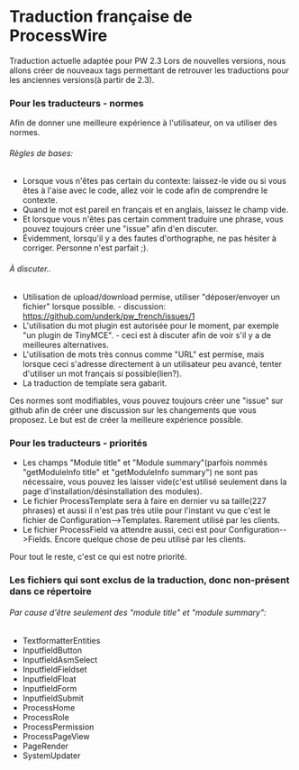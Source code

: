# Traduction française de ProcessWire

Traduction actuelle adaptée pour PW 2.3
Lors de nouvelles versions, nous allons créer de nouveaux tags permettant de retrouver les traductions pour les anciennes versions(à partir de 2.3).

### Pour les traducteurs - normes

Afin de donner une meilleure expérience à l'utilisateur, on va utiliser des normes.

###### Règles de bases:
- Lorsque vous n'êtes pas certain du contexte: laissez-le vide ou si vous êtes à l'aise avec le code, allez voir le code afin de comprendre le contexte.
- Quand le mot est pareil en français et en anglais, laissez le champ vide.
- Et lorsque vous n'êtes pas certain comment traduire une phrase, vous pouvez toujours créer une "issue" afin d'en discuter.
- Évidemment, lorsqu'il y a des fautes d'orthographe, ne pas hésiter à corriger. Personne n'est parfait ;).

###### À discuter..
- Utilisation de upload/download permise, utiliser "déposer/envoyer un fichier" lorsque possible. - discussion: https://github.com/underk/pw_french/issues/1
- L'utilisation du mot plugin est autorisée pour le moment, par exemple "un plugin de TinyMCE". - ceci est à discuter afin de voir s'il y a de meilleures alternatives.
- L'utilisation de mots très connus comme "URL" est permise, mais lorsque ceci s'adresse directement à un utilisateur peu avancé, tenter d'utiliser un mot français si possible(lien?).
- La traduction de template sera gabarit.

Ces normes sont modifiables, vous pouvez toujours créer une "issue" sur github afin de créer une discussion sur les changements que vous proposez. Le but est de créer la meilleure expérience possible.

### Pour les traducteurs - priorités

- Les champs "Module title" et "Module summary"(parfois nommés "getModuleInfo title" et "getModuleInfo summary") ne sont pas nécessaire, vous pouvez les laisser vide(c'est utilisé seulement dans la page d'installation/désinstallation des modules).
- Le fichier ProcessTemplate sera à faire en dernier vu sa taille(227 phrases) et aussi il n'est pas très utile pour l'instant vu que c'est le fichier de Configuration-->Templates. Rarement utilisé par les clients.
- Le fichier ProcessField va attendre aussi, ceci est pour Configuration-->Fields. Encore quelque chose de peu utilisé par les clients.

Pour tout le reste, c'est ce qui est notre priorité.


### Les fichiers qui sont exclus de la traduction, donc non-présent dans ce répertoire

###### Par cause d'être seulement des "module title" et "module summary":
- TextformatterEntities
- InputfieldButton
- InputfieldAsmSelect
- InputfieldFieldset
- InputfieldFloat
- InputfieldForm
- InputfieldSubmit
- ProcessHome
- ProcessRole
- ProcessPermission
- ProcessPageView
- PageRender
- SystemUpdater
